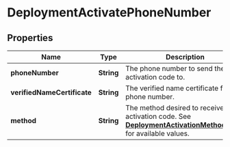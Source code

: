 
# DeploymentActivatePhoneNumber

## Properties
Name | Type | Description | Notes
------------ | ------------- | ------------- | -------------
**phoneNumber** | **String** | The phone number to send the activation code to. | 
**verifiedNameCertificate** | **String** | The verified name certificate for the phone number. | 
**method** | **String** | The method desired to receive the activation code. See [**DeploymentActivationMethodEnum**](Enums.md#DeploymentActivationMethodEnum) for available values. | 



